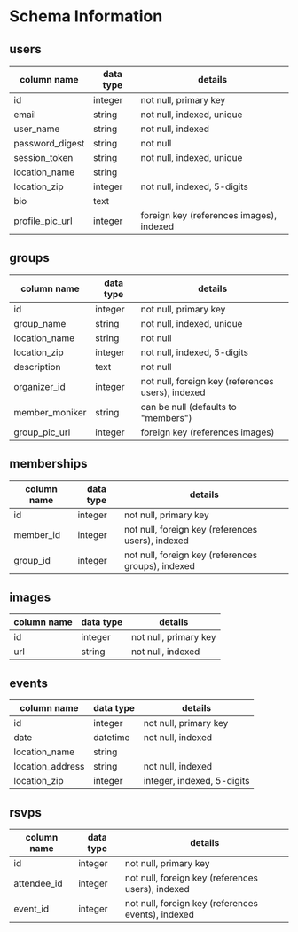 # Schema Information

## users
column name       | data type | details
------------------|-----------|------------------------
id                | integer   | not null, primary key
email             | string    | not null, indexed, unique
user_name         | string    | not null, indexed
password_digest   | string    | not null
session_token     | string    | not null, indexed, unique
location_name     | string    |
location_zip      | integer   | not null, indexed, 5-digits
bio               | text      |
profile_pic_url   | integer   | foreign key (references images), indexed

## groups
column name       | data type | details
------------------|-----------|------------------------
id                | integer   | not null, primary key
group_name        | string    | not null, indexed, unique
location_name     | string    | not null
location_zip      | integer   | not null, indexed, 5-digits
description       | text      | not null
organizer_id      | integer   | not null, foreign key (references users), indexed
member_moniker    | string    | can be null (defaults to "members")
group_pic_url     | integer   | foreign key (references images)

## memberships     
column name       | data type | details
------------------|-----------|------------------------
id                | integer   | not null, primary key
member_id         | integer   | not null, foreign key (references users), indexed
group_id          | integer   | not null, foreign key (references groups), indexed

## images
column name       | data type | details
------------------|-----------|------------------------
id                | integer   | not null, primary key
url               | string    | not null, indexed

## events
column name       | data type | details
------------------|-----------|------------------------
id                | integer   | not null, primary key
date              | datetime  | not null, indexed
location_name     | string    |
location_address  | string    | not null, indexed
location_zip      | integer   | integer, indexed, 5-digits

## rsvps
column name       | data type | details
------------------|-----------|------------------------
id                | integer   | not null, primary key
attendee_id       | integer   | not null, foreign key (references users), indexed
event_id          | integer   | not null, foreign key (references events), indexed
